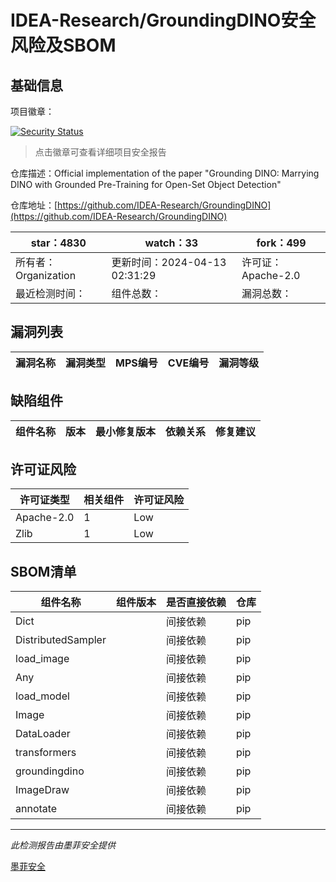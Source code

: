 # IDEA-Research/GroundingDINO安全风险及SBOM

## 基础信息

项目徽章：

[![Security Status](https://www.murphysec.com/platform3/v31/badge/1778859132355833856.svg)](https://www.murphysec.com/console/report/1778859036109139968/1778859132355833856)

> 点击徽章可查看详细项目安全报告

仓库描述：Official implementation of the paper "Grounding DINO: Marrying DINO with Grounded Pre-Training for Open-Set Object Detection"

仓库地址：[https://github.com/IDEA-Research/GroundingDINO](https://github.com/IDEA-Research/GroundingDINO)

| star：4830 | watch：33 | fork：499 |
| ----------- | -------------- | ------------ |
| 所有者：Organization | 更新时间：2024-04-13 02:31:29 | 许可证：Apache-2.0 |
| 最近检测时间： | 组件总数： | 漏洞总数： |




## 漏洞列表

| 漏洞名称 | 漏洞类型 | MPS编号 | CVE编号 | 漏洞等级 |
| ------- | ------ | ------- | ------ | ----- |





## 缺陷组件

| 组件名称 | 版本 | 最小修复版本 | 依赖关系 | 修复建议 |
| -------- | ---- | ------------ | -------- | -------- |





## 许可证风险

| 许可证类型 | 相关组件 | 许可证风险 |
| ---------- | -------- | ---------- |
|Apache-2.0|1|Low|
|Zlib|1|Low|




## SBOM清单

| 组件名称 | 组件版本 | 是否直接依赖 | 仓库 |
| -------- | -------- | ------------ | ---- |
|Dict||间接依赖|pip|
|DistributedSampler||间接依赖|pip|
|load_image||间接依赖|pip|
|Any||间接依赖|pip|
|load_model||间接依赖|pip|
|Image||间接依赖|pip|
|DataLoader||间接依赖|pip|
|transformers||间接依赖|pip|
|groundingdino||间接依赖|pip|
|ImageDraw||间接依赖|pip|
|annotate||间接依赖|pip|


------

*此检测报告由墨菲安全提供*

[墨菲安全](www.murphysec.com)